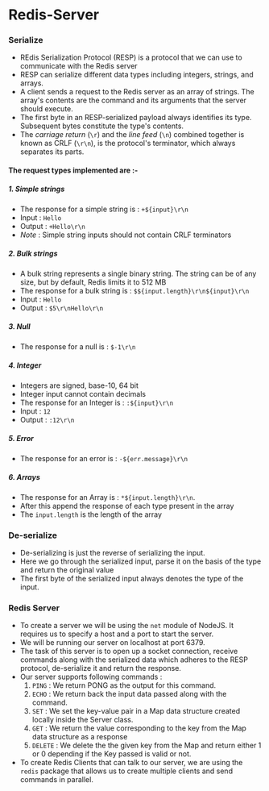 # Redis-Server


### Serialize

- REdis Serialization Protocol (RESP) is a protocol that we can use to communicate with the Redis server
- RESP can serialize different data types including integers, strings, and arrays.
- A client sends a request to the Redis server as an array of strings. The array's contents are the command and its arguments that the server should execute.
- The first byte in an RESP-serialized payload always identifies its type. Subsequent bytes constitute the type's contents.
- The *carriage return* (`\r`) and the *line feed* (`\n`) combined together is known as CRLF (`\r\n`), is the protocol's terminator, which always separates its parts.


#### **The request types implemented are :-**

##### 1. Simple strings
- The response for a simple string is : `+${input}\r\n`
- Input : `Hello` 
- Output : `+Hello\r\n`
- *Note* : Simple string inputs should not contain CRLF terminators

##### 2. Bulk strings
- A bulk string represents a single binary string. The string can be of any size, but by default, Redis limits it to 512 MB
- The response for a bulk string is : `$${input.length}\r\n${input}\r\n`
- Input : `Hello` 
- Output : `$5\r\nHello\r\n`

##### 3. Null
- The response for a null is : `$-1\r\n`

##### 4. Integer
- Integers are signed, base-10, 64 bit
- Integer input cannot contain decimals
- The response for an Integer is : `:${input}\r\n`
- Input : `12`
- Output : `:12\r\n`

##### 5. Error
- The response for an error is : `-${err.message}\r\n`

##### 6. Arrays
- The response for an Array is : `*${input.length}\r\n`. 
- After this append the response of each type present in the array
- The `input.length` is the length of the array


### De-serialize

- De-serializing is just the reverse of serializing the input.
- Here we go through the serialized input, parse it on the basis of the type and return the original value
- The first byte of the serialized input always denotes the type of the input.


### Redis Server

- To create a server we will be using the `net` module of NodeJS. It requires us to specify a host and a port to start the server.
- We will be running our server on localhost at port 6379.
- The task of this server is to open up a socket connection, receive commands along with the serialized data which adheres to the RESP protocol, de-serialize it and return the response.
- Our server supports following commands :
    1. `PING` : We return PONG as the output for this command.
    2. `ECHO` : We return back the input data passed along with the command.
    3. `SET` : We set the key-value pair in a Map data structure created locally inside the Server class.
    4. `GET` : We return the value corresponding to the key from the Map data structure as a response
    5. `DELETE` : We delete the the given key from the Map and return either 1 or 0 depending if the Key passed is valid or not.
- To create Redis Clients that can talk to our server, we are using the `redis` package that allows us to create multiple clients and send commands in parallel.